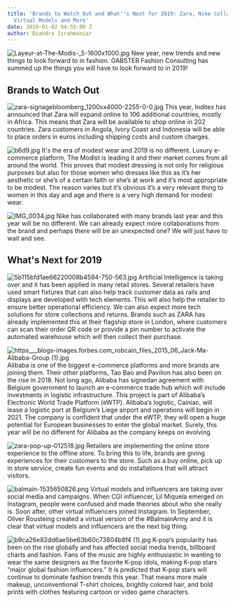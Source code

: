 ```yaml
---
title: 'Brands to Watch Out and What''s Next for 2019: Zara, Nike Collaborations,
  Virtual Models and More'
date: 2019-01-02 04:55:00 Z
author: Diandra Israhmaniar
---
```


![Layeur-at-The-Modis-_5-1600x1000.jpg](/uploads/Layeur-at-The-Modis-_5-1600x1000.jpg)
New year, new trends and new things to look forward to in fashion. GABSTER Fashion Consulting has summed up the things you will have to look forward to in 2019!

## Brands to Watch Out
![zara-signagebloomberg_1200xx4000-2255-0-0.jpg](/uploads/zara-signagebloomberg_1200xx4000-2255-0-0.jpg)
This year, Inditex has announced that Zara will expand online to 106 additional countries, mostly in Africa. This means that Zara will be available to shop online in 202 countries. Zara customers in Angola, Ivory Coast and Indonesia will be able to place orders in euros including shipping costs and custom charges.

![b6d9.jpg](/uploads/b6d9.jpg)
It's the era of modest wear and 2019 is no different. Luxury e-commerce platform, The Modist is leading it and their market comes from all around the world. This proves that modest dressing is not only for religious purposes but also for those women who dresses like this as it’s her aesthetic or she’s of a certain faith or she’s at work and it’s most appropriate to be modest. The reason varies but it’s obvious it’s a very relevant thing to women in this day and age and there is a very high demand for modest wear.

![IMG_0034.jpg](/uploads/IMG_0034.jpg)
Nike has collaborated with many brands last year and this year will be no different. We can already expect more collaborations from the brand and perhaps there will be an unexpected one? We will just have to wait and see. 

## What's Next for 2019
![5b115bfd1ae66220008b4594-750-563.jpg](/uploads/5b115bfd1ae66220008b4594-750-563.jpg)
Artificial Intelligence is taking over and it has been applied in many retail stores. Several retailers have used smart fixtures that can also help track customer data as rails and displays are developed with tech elements. This will also help the retailer to ensure better operational efficiency. We can also expect more tech solutions for store collections and returns. Brands such as ZARA has already implemented this at their flagship store in London, where customers can scan their order QR code or provide a pin number to activate the automated warehouse which will then collect their purchase.

![https___blogs-images.forbes.com_robcain_files_2015_06_Jack-Ma-Alibaba-Group (1).jpg](/uploads/https___blogs-images.forbes.com_robcain_files_2015_06_Jack-Ma-Alibaba-Group%20(1).jpg)
Alibaba is one of the biggest e-commerce platforms and more brands are joining them. Their other platforms, Tao Bao and Pavilion has also been on the rise in 2018. Not long ago, Alibaba has signedan agreement with Belgium government to launch an e-commerce trade hub which will include investments in logistic infrastructure. This project is part of Alibaba’s Electronic World Trade Platform (eWTP). Alibaba’s logistic, Cainiao, will lease a logistic port at Belgium’s Liege airport and operations will begin in 2021. The company is confident that under the eWTP, they will open a huge potential for European businesses to enter the global market. Surely, this year will be no different for Alibaba as the company keeps on evolving.

![zara-pop-up-012518.jpg](/uploads/zara-pop-up-012518.jpg)
Retailers are implementing the online store experience to the offline store. To bring this to life, brands are giving experiences for their customers to the store. Such as a buy online, pick up in store service, create fun events and do installations that will attract visitors.

![balmain-1535650826.png](/uploads/balmain-1535650826.png)
Virtual models and influencers are taking over social media and campaigns. When CGI influencer, Lil Miquela emerged on Instagram, people were confused and made theories about who she really is. Soon after, other virtual influencers joined Instagram. In September, Oliver Rousteing created a virtual version of the #BalmainArmy and it is clear that virtual models and influencers are the next big thing.

![b9ca26e82dd6ae5be63b60c73804b8f4 (1).jpg](/uploads/b9ca26e82dd6ae5be63b60c73804b8f4%20(1).jpg)
K-pop’s popularity has been on the rise globally and has affected social media trends, billboard charts and fashion. Fans of the music are highly enthusiastic in wanting to wear the same designers as the favorite K-pop idols, making K-pop stars “major global fashion influencers.” It is predicted that K-pop stars will continue to dominate fashion trends this year. That means more male makeup, unconventional T-shirt choices, brightly colored hair, and bold prints with clothes featuring cartoon or video game characters. 